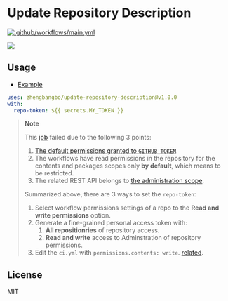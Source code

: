 # Update Repository Description
[![.github/workflows/main.yml](https://github.com/zhengbangbo/update-repository-description/actions/workflows/main.yml/badge.svg?branch=main&event=push)](https://github.com/zhengbangbo/update-repository-description/actions/workflows/main.yml)

![](./img/readme.png)

## Usage

- [Example](./.github/workflows/main.yml)

```yaml
uses: zhengbangbo/update-repository-description@v1.0.0
with:
  repo-token: ${{ secrets.MY_TOKEN }}
```

> **Note**
> 
> This [job](https://github.com/zhengbangbo/update-repository-description/actions/runs/3318862036/jobs/5483297578) failed due to the following 3 points:
> 1. [The default  permissions granted to `GITHUB_TOKEN`](https://docs.github.com/en/actions/security-guides/automatic-token-authentication#permissions-for-the-github_token).
> 2. The workflows have read permissions in the repository for the contents and packages scopes only **by default**, which means to be restricted.
> 3. The related REST API belongs to [the administration scope](https://docs.github.com/en/rest/overview/permissions-required-for-fine-grained-personal-access-tokens?apiVersion=2022-11-28#repository-permissions-for-administration).
> 
> Summarized above, there are 3 ways to set the `repo-token`:
> 1. Select workflow permissions settings of a repo to the **Read and write permissions** option.
> 2. Generate a fine-grained personal access token with:
>    1. **All repositionries** of repository access.
>    2. **Read and write** access to Adminstration of repository permissions.
> 3. Edit the `ci.yml` with `permissions.contents: write`. [related](https://docs.github.com/en/actions/using-workflows/workflow-syntax-for-github-actions#permissions).

## License

MIT
